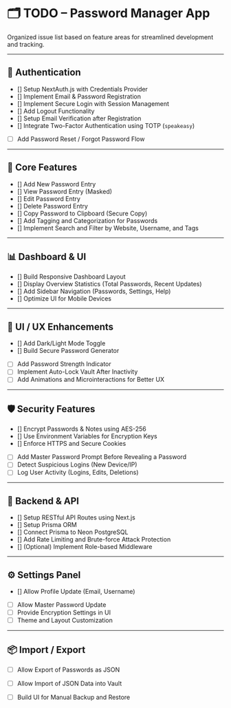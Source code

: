 

# 🗂️ TODO – Password Manager App

Organized issue list based on feature areas for streamlined development and tracking.

---

## 🔐 Authentication

* [] Setup NextAuth.js with Credentials Provider
* [] Implement Email & Password Registration
* [] Implement Secure Login with Session Management
* [] Add Logout Functionality
* [] Setup Email Verification after Registration
* [] Integrate Two-Factor Authentication using TOTP (`speakeasy`)
* [ ] Add Password Reset / Forgot Password Flow

---

## 🧠 Core Features

* [] Add New Password Entry
* [] View Password Entry (Masked)
* [] Edit Password Entry
* [] Delete Password Entry
* [] Copy Password to Clipboard (Secure Copy)
* [] Add Tagging and Categorization for Passwords
* [] Implement Search and Filter by Website, Username, and Tags

---

## 📊 Dashboard & UI

* [] Build Responsive Dashboard Layout
* [] Display Overview Statistics (Total Passwords, Recent Updates)
* [] Add Sidebar Navigation (Passwords, Settings, Help)
* [] Optimize UI for Mobile Devices

---

## 🎨 UI / UX Enhancements

* [] Add Dark/Light Mode Toggle
* [] Build Secure Password Generator
* [ ] Add Password Strength Indicator
* [ ] Implement Auto-Lock Vault After Inactivity
* [ ] Add Animations and Microinteractions for Better UX

---

## 🛡️ Security Features

* [] Encrypt Passwords & Notes using AES-256
* [] Use Environment Variables for Encryption Keys
* [] Enforce HTTPS and Secure Cookies
* [ ] Add Master Password Prompt Before Revealing a Password
* [ ] Detect Suspicious Logins (New Device/IP)
* [ ] Log User Activity (Logins, Edits, Deletions)

---

## 🧩 Backend & API

* [] Setup RESTful API Routes using Next.js
* [] Setup Prisma ORM
* [] Connect Prisma to Neon PostgreSQL
* [] Add Rate Limiting and Brute-force Attack Protection
* [] (Optional) Implement Role-based Middleware

---

## ⚙️ Settings Panel

* [] Allow Profile Update (Email, Username)
* [ ] Allow Master Password Update
* [ ] Provide Encryption Settings in UI
* [ ] Theme and Layout Customization

---

## 📦 Import / Export

* [ ] Allow Export of Passwords as JSON
* [ ] Allow Import of JSON Data into Vault
* [ ] Build UI for Manual Backup and Restore



